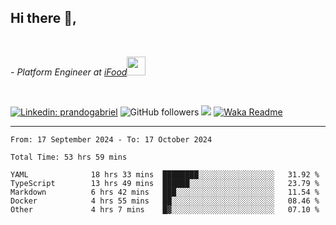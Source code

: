 <h2>Hi there  👋,</h2> </br>

<p><em>- Platform Engineer at <a href="https://www.ifood.com.br/">iFood</a><img src="https://media.giphy.com/media/WUlplcMpOCEmTGBtBW/giphy.gif" width="30"> 
</em></p></br>


[![Linkedin: prandogabriel](https://img.shields.io/badge/-prandogabriel-blue?style=flat-square&logo=Linkedin&logoColor=white&link=https://www.linkedin.com/in/prandogabriel/)](https://www.linkedin.com/in/prandogabriel)
![GitHub followers](https://img.shields.io/github/followers/prandogabriel?label=Follow&style=social)
![](https://visitor-badge.glitch.me/badge?page_id=prandogabriel.prandogabriel)
[![Waka Readme](https://github.com/prandogabriel/prandogabriel/actions/workflows/update-stats.yml.yml/badge.svg)](https://github.com/prandogabriel/prandogabriel/actions/workflows/update-stats.yml.yml)

---

<!--START_SECTION:waka-->

```golang
From: 17 September 2024 - To: 17 October 2024

Total Time: 53 hrs 59 mins

YAML              18 hrs 33 mins  ████████░░░░░░░░░░░░░░░░░   31.92 %
TypeScript        13 hrs 49 mins  ██████░░░░░░░░░░░░░░░░░░░   23.79 %
Markdown          6 hrs 42 mins   ███░░░░░░░░░░░░░░░░░░░░░░   11.54 %
Docker            4 hrs 55 mins   ██░░░░░░░░░░░░░░░░░░░░░░░   08.46 %
Other             4 hrs 7 mins    █▓░░░░░░░░░░░░░░░░░░░░░░░   07.10 %
```

<!--END_SECTION:waka-->
